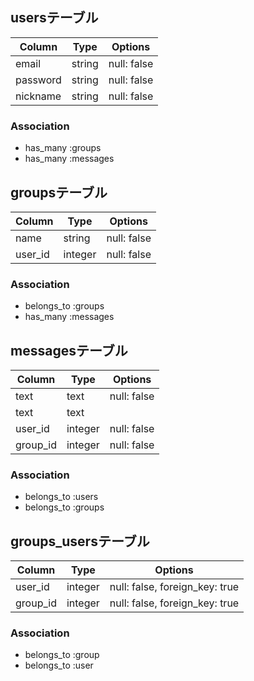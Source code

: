 ## usersテーブル
|Column|Type|Options|
|------|----|-------|
|email|string|null: false|
|password|string|null: false|
|nickname|string|null: false|
### Association
- has_many :groups
- has_many :messages


## groupsテーブル
|Column|Type|Options|
|------|----|-------|
|name|string|null: false|
|user_id|integer|null: false|
### Association
- belongs_to :groups
- has_many :messages


## messagesテーブル
|Column|Type|Options|
|------|----|-------|
|text|text|null: false|
|text|text||
|user_id|integer|null: false|
|group_id|integer|null: false|
### Association
- belongs_to :users
- belongs_to :groups


## groups_usersテーブル
|Column|Type|Options|
|------|----|-------|
|user_id|integer|null: false, foreign_key: true|
|group_id|integer|null: false, foreign_key: true|

### Association
- belongs_to :group
- belongs_to :user